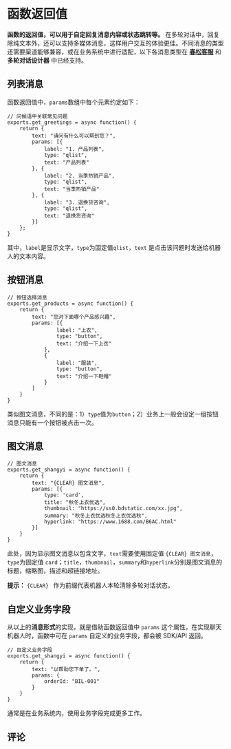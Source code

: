 # 函数返回值

**函数的返回值，可以用于自定回复消息内容或状态跳转等。** 在多轮对话中，回复除纯文本外，还可以支持多媒体消息，这样用户交互的体验更佳。不同消息的类型还需要渠道能够兼容，或在业务系统中进行适配，以下各消息类型在 **[春松客服](https://www.cskefu.com)** 和 **多轮对话设计器** 中已经支持。

## 列表消息

函数返回值中，`params`数组中每个元素约定如下：

```
// 问候语中关联常见问题
exports.get_greetings = async function() {
    return {
        text: "请问有什么可以帮到您？",
        params: [{
            label: "1. 产品列表",
            type: "qlist",
            text: "产品列表"
        }, {
            label: "2. 当季热销产品",
            type: "qlist",
            text: "当季热销产品"
        }, {
            label: "3. 退换货咨询",
            type: "qlist",
            text: "退换货咨询"
        }]
    };
}
```

其中，`label`是显示文字，`type`为固定值`qlist`，`text` 是点击该问题时发送给机器人的文本内容。

## 按钮消息

```
// 按钮选择消息
exports.get_products = async function() {
    return {
        text: "您对下面哪个产品感兴趣",
        params: [{
                label: "上衣",
                type: "button",
                text: "介绍一下上衣"
            },
            {
                label: "服装",
                type: "button",
                text: "介绍一下鞋帽"
            }
        ]
    }
}
```

类似图文消息，不同的是：1）`type`值为`button`；2）业务上一般会设定一组按钮消息只能有一个按钮被点击一次。

## 图文消息

```
// 图文消息
exports.get_shangyi = async function() {
    return {
        text: "{CLEAR} 图文消息",
        params: [{
            type: 'card',
            title: "秋冬上衣优选",
            thumbnail: "https://ss0.bdstatic.com/xx.jpg",
            summary: "秋冬上衣优选秋冬上衣优选秋",
            hyperlink: "https://www.1688.com/B6AC.html"
        }]
    }
}
```

此处，因为显示图文消息以包含文字，`text`需要使用固定值 `{CLEAR} 图文消息`，`type`为固定值 `card`；`title`，`thumbnail`，`summary`和`hyperlink`分别是图文消息的标题，缩略图，描述和超链接地址。

**提示：** `{CLEAR} ` 作为前缀代表机器人本轮清除多轮对话状态。

## 自定义业务字段

从以上的**消息形式**的实现，就是借助函数返回值中 `params` 这个属性，在实现聊天机器人时，函数中可在 `params` 自定义的业务字段，都会被 SDK/API 返回。

```
// 自定义业务字段
exports.get_shangyi = async function() {
    return {
        text: "以帮助您下单了。",
        params: {
            orderId: "BIL-001"
        }
    }
}
```

通常是在业务系统内，使用业务字段完成更多工作。

## 评论

<script src="https://utteranc.es/client.js"
        repo="chatopera/docs"
        issue-term="pathname"
        label="Comment"
        theme="github-light"
        crossorigin="anonymous"
        async>
</script>
